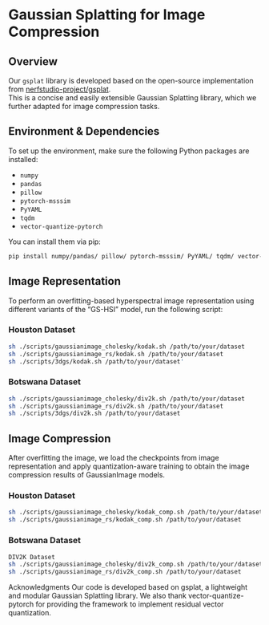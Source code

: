 # Gaussian Splatting for Image Compression

## Overview

Our `gsplat` library is developed based on the open-source implementation from [nerfstudio-project/gsplat](https://github.com/nerfstudio-project/gsplat).  
This is a concise and easily extensible Gaussian Splatting library, which we further adapted for image compression tasks.

## Environment & Dependencies

To set up the environment, make sure the following Python packages are installed:

- `numpy`  
- `pandas`  
- `pillow`  
- `pytorch-msssim`  
- `PyYAML`  
- `tqdm`  
- `vector-quantize-pytorch`  

You can install them via pip:

```bash
pip install numpy/pandas/ pillow/ pytorch-msssim/ PyYAML/ tqdm/ vector-quantize-pytorch/
```
## Image Representation

To perform an overfitting-based hyperspectral image representation using different variants of the “GS-HSI” model, run the following script:

### Houston Dataset

```bash
sh ./scripts/gaussianimage_cholesky/kodak.sh /path/to/your/dataset
sh ./scripts/gaussianimage_rs/kodak.sh /path/to/your/dataset
sh ./scripts/3dgs/kodak.sh /path/to/your/dataset'
```
### Botswana Dataset
```bash
sh ./scripts/gaussianimage_cholesky/div2k.sh /path/to/your/dataset
sh ./scripts/gaussianimage_rs/div2k.sh /path/to/your/dataset
sh ./scripts/3dgs/div2k.sh /path/to/your/dataset
```
## Image Compression
After overfitting the image, we load the checkpoints from image representation and apply quantization-aware training to obtain the image compression results of GaussianImage models.

### Houston Dataset
```bash
sh ./scripts/gaussianimage_cholesky/kodak_comp.sh /path/to/your/dataset
sh ./scripts/gaussianimage_rs/kodak_comp.sh /path/to/your/dataset
```
### Botswana Dataset
```bash
DIV2K Dataset
sh ./scripts/gaussianimage_cholesky/div2k_comp.sh /path/to/your/dataset
sh ./scripts/gaussianimage_rs/div2k_comp.sh /path/to/your/dataset
```
Acknowledgments
Our code is developed based on gsplat, a lightweight and modular Gaussian Splatting library.
We also thank vector-quantize-pytorch for providing the framework to implement residual vector quantization.





